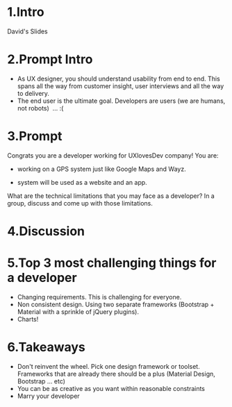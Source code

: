 # 1.Intro
David's Slides
# 2.Prompt Intro
*   As UX designer, you should understand usability from end to end. This spans all the way from customer insight, user interviews and all the way to delivery.
*   The end user is the ultimate goal. Developers are users (we are humans, not robots)  ... :(
# 3.Prompt
Congrats you are a developer working for UXlovesDev company! You are:  

*   working on a GPS system just like Google Maps and Wayz.  

*   system will be used as a website and an app.   

What are the technical limitations that you may face as a developer? In a group, discuss and come up with those limitations.
# 4.Discussion
# 5.Top 3 most challenging things for a developer
*   Changing requirements. This is challenging for everyone.
*   Non consistent design. Using two separate frameworks (Bootstrap + Material with a sprinkle of jQuery plugins).
*   Charts!
# 6.Takeaways
*   Don't reinvent the wheel. Pick one design framework or toolset. Frameworks that are already there should be a plus (Material Design, Bootstrap ... etc)
*   You can be as creative as you want within reasonable constraints
*   Marry your developer
